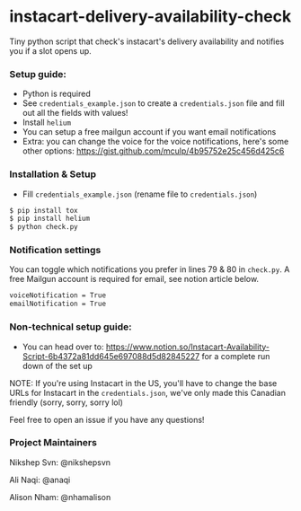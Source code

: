 # instacart-delivery-availability-check
Tiny python script that check's instacart's delivery availability and notifies you if a slot opens up.

### Setup guide:
- Python is required
- See `credentials_example.json` to create a `credentials.json` file and fill out all the fields with values!
- Install `helium`
- You can setup a free mailgun account if you want email notifications
- Extra: you can change the voice for the voice notifications, here's some other options: https://gist.github.com/mculp/4b95752e25c456d425c6

### Installation & Setup

- Fill `credentials_example.json` (rename file to `credentials.json`)

```sh
$ pip install tox
$ pip install helium
$ python check.py
```

### Notification settings

You can toggle which notifications you prefer in lines 79 & 80 in `check.py`. A free Mailgun account is required for email, see notion article below.

```sh
voiceNotification = True
emailNotification = True
```

### Non-technical setup guide: 
- You can head over to: https://www.notion.so/Instacart-Availability-Script-6b4372a81dd645e697088d5d82845227 for a complete run down of the set up 

NOTE: 
If you're using Instacart in the US, you'll have to change the base URLs for Instacart in the `credentials.json`, we've only made this Canadian friendly (sorry, sorry, sorry lol)

Feel free to open an issue if you have any questions!

### Project Maintainers
Nikshep Svn: @nikshepsvn

Ali Naqi: @anaqi

Alison Nham: @nhamalison 
